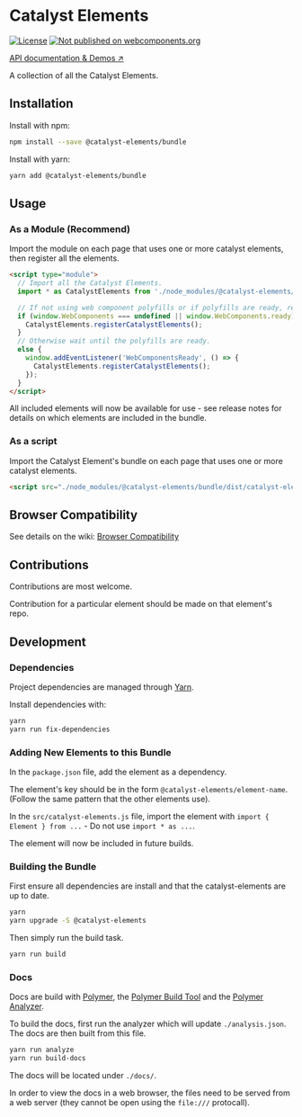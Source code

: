 # Catalyst Elements

[![License](https://img.shields.io/badge/license-BSD%203--Clause-blue.svg)](LICENSE)
[![Not published on webcomponents.org](https://img.shields.io/badge/webcomponents.org-unpublished-red.svg)](https://github.com/catalyst/CatalystElements)

[API documentation & Demos ↗](https://catalyst.github.io/CatalystElements/)

A collection of all the Catalyst Elements.

## Installation

Install with npm:

```sh
npm install --save @catalyst-elements/bundle
```

Install with yarn:

```sh
yarn add @catalyst-elements/bundle
```

## Usage

### As a Module (Recommend)

Import the module on each page that uses one or more catalyst elements, then register all the elements.

```html
<script type="module">
  // Import all the Catalyst Elements.
  import * as CatalystElements from './node_modules/@catalyst-elements/bundle/dist/catalyst-elements.module.js';

  // If not using web component polyfills or if polyfills are ready, register all the Catalyst Elements.
  if (window.WebComponents === undefined || window.WebComponents.ready) {
    CatalystElements.registerCatalystElements();
  }
  // Otherwise wait until the polyfills are ready.
  else {
    window.addEventListener('WebComponentsReady', () => {
      CatalystElements.registerCatalystElements();
    });
  }
</script>
```

All included elements will now be available for use - see release notes for details on which elements are included in the bundle.

### As a script

Import the Catalyst Element's bundle on each page that uses one or more catalyst elements.

```html
<script src="./node_modules/@catalyst-elements/bundle/dist/catalyst-elements.js"></script>
```

## Browser Compatibility

See details on the wiki: [Browser Compatibility](https://github.com/catalyst/CatalystElements/wiki/Browser-Compatibility)

## Contributions

Contributions are most welcome.

Contribution for a particular element should be made on that element's repo.

## Development

### Dependencies

Project dependencies are managed through [Yarn](https://yarnpkg.com/lang/en/docs/install/).

Install dependencies with:

```sh
yarn
yarn run fix-dependencies
```

### Adding New Elements to this Bundle

In the `package.json` file, add the element as a dependency.

The element's key should be in the form `@catalyst-elements/element-name`.  
(Follow the same pattern that the other elements use).

In the `src/catalyst-elements.js` file, import the element with `import { Element } from ...` - Do not use `import * as ...`.

The element will now be included in future builds.

<!-- #### Setting Up Automatic Builds

When creating a new release of an element, that element can automatically trigger a new build and release of the catalyst-elements bundle.

To set this up, configure the element's `.gitlab-ci.yml` file like so:

```yml
stages:
  - deploy

update_bundle:
  stage: deploy
  script:
    - VERSION_REGEX='^v?([0-9]+\.)?([0-9]+\.)?([0-9]+)$'
    - if [[ $CI_COMMIT_TAG =~ $VERSION_REGEX ]]; then
    -   apt-get update && apt-get install -y curl
    -   curl -X POST -F token=$CATALYST_ELEMENTS_PIPELINE_TOKEN -F ref=$CATALYST_ELEMENTS_PIPELINE_REF https://gitlab.wgtn.cat-it.co.nz/api/v4/projects/1077/trigger/pipeline
    - else
    -   echo "Skipping - $CI_COMMIT_TAG is not a version tag."
    - fi
  only:
    - tags

```

Now whenever a new version tag is release for that element, this repo will be notified and will update accordingly. -->

### Building the Bundle

First ensure all dependencies are install and that the catalyst-elements are up to date.

```sh
yarn
yarn upgrade -S @catalyst-elements
```

Then simply run the build task.

```sh
yarn run build
```

### Docs

Docs are build with [Polymer](https://www.polymer-project.org/), the [Polymer Build Tool](https://github.com/Polymer/polymer-build) and the [Polymer Analyzer](https://github.com/Polymer/polymer-analyzer).

To build the docs, first run the analyzer which will update `./analysis.json`. The docs are then built from this file.

```sh
yarn run analyze
yarn run build-docs
```

The docs will be located under `./docs/`.

In order to view the docs in a web browser, the files need to be served from a web server (they cannot be open using the `file:///` protocall).

